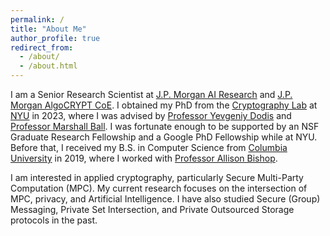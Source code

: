 ```yaml
---
permalink: /
title: "About Me"
author_profile: true
redirect_from: 
  - /about/
  - /about.html
---
```


I am a Senior Research Scientist at [J.P. Morgan AI Research](https://www.jpmorgan.com/technology/artificial-intelligence) and [J.P. Morgan AlgoCRYPT CoE](https://www.jpmorgan.com/technology/artificial-intelligence/initiatives/algocrypt-center-of-excellence). I obtained my PhD from the [Cryptography Lab](https://cs.nyu.edu/crg/cryptography/) at [NYU](https://www.nyu.edu/) in 2023, where I was advised by [Professor Yevgeniy Dodis](https://cs.nyu.edu/~dodis/index.html) and [Professor Marshall Ball](https://cs.nyu.edu/~mmb586/index.html).
I was fortunate enough to be supported by an NSF Graduate Research Fellowship and a Google PhD Fellowship while at NYU.
Before that, I received my B.S. in Computer Science from [Columbia University](https://www.columbia.edu/) in 2019, where I worked with [Professor Allison Bishop](https://www.thecomputersciencecomedian.com/).

I am interested in applied cryptography, particularly Secure Multi-Party Computation (MPC). My current research focuses on the intersection of MPC, privacy, and Artificial Intelligence. I have also studied Secure (Group) Messaging, Private Set Intersection, and Private Outsourced Storage protocols in the past.